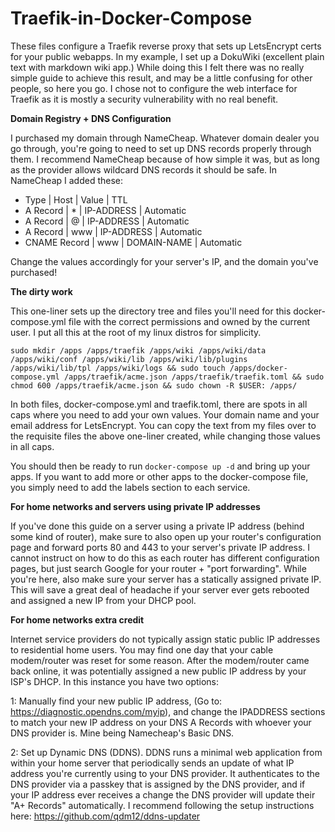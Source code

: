 # Traefik-in-Docker-Compose

These files configure a Traefik reverse proxy that sets up LetsEncrypt certs for your public webapps. In my example, I set up a DokuWiki (excellent plain text with markdown wiki app.) While doing this I felt there was no really simple guide to achieve this result, and may be a little confusing for other people, so here you go. I chose not to configure the web interface for Traefik as it is mostly a security vulnerability with no real benefit.

**Domain Registry + DNS Configuration**

I purchased my domain through NameCheap. Whatever domain dealer you go through, you're going to need to set up DNS records properly through them. I recommend NameCheap because of how simple it was, but as long as the provider allows wildcard DNS records it should be safe. In NameCheap I added these:

 - Type | Host | Value | TTL
 - A Record | * | IP-ADDRESS | Automatic
 - A Record | @ | IP-ADDRESS | Automatic
 - A Record | www | IP-ADDRESS | Automatic
 - CNAME Record | www | DOMAIN-NAME | Automatic
 
Change the values accordingly for your server's IP, and the domain you've purchased! 

**The dirty work**

This one-liner sets up the directory tree and files you'll need for this docker-compose.yml file with the correct permissions and owned by the current user. I put all this at the root of my linux distros for simplicity.

`sudo mkdir /apps /apps/traefik /apps/wiki /apps/wiki/data /apps/wiki/conf /apps/wiki/lib /apps/wiki/lib/plugins /apps/wiki/lib/tpl /apps/wiki/logs && sudo touch /apps/docker-compose.yml /apps/traefik/acme.json /apps/traefik/traefik.toml && sudo chmod 600 /apps/traefik/acme.json && sudo chown -R $USER: /apps/`

In both files, docker-compose.yml and traefik.toml, there are spots in all caps where you need to add your own values. Your domain name and your email address for LetsEncrypt. You can copy the text from my files over to the requisite files the above one-liner created, while changing those values in all caps.

You should then be ready to run `docker-compose up -d` and bring up your apps. If you want to add more or other apps to the docker-compose file, you simply need to add the labels section to each service.


**For home networks and servers using private IP addresses**

If you've done this guide on a server using a private IP address (behind some kind of router), make sure to also open up your router's configuration page and forward ports 80 and 443 to your server's private IP address. I cannot instruct on how to do this as each router has different configuration pages, but just search Google for your router + "port forwarding". While you're here, also make sure your server has a statically assigned private IP. This will save a great deal of headache if your server ever gets rebooted and assigned a new IP from your DHCP pool.

**For home networks extra credit**

Internet service providers do not typically assign static public IP addresses to residential home users. You may find one day that your cable modem/router was reset for some reason. After the modem/router came back online, it was potentially assigned a new public IP address by your ISP's DHCP. In this instance you have two options:

1: Manually find your new public IP address, (Go to: https://diagnostic.opendns.com/myip), and change the IPADDRESS sections to match your new IP address on your DNS A Records with whoever your DNS provider is. Mine being Namecheap's Basic DNS.

2: Set up Dynamic DNS (DDNS). DDNS runs a minimal web application from within your home server that periodically sends an update of what IP address you're currently using to your DNS provider. It authenticates to the DNS provider via a passkey that is assigned by the DNS provider, and if your IP address ever receives a change the DNS provider will update their "A+ Records" automatically. I recommend following the setup instructions here: https://github.com/qdm12/ddns-updater
